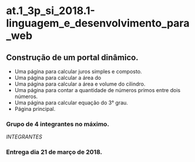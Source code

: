 # at.1_3p_si_2018.1-linguagem_e_desenvolvimento_para_web


## Construção de um portal dinâmico.
  * Uma página para calcular juros simples e composto.
  * Uma página para calcular a área do  
  * Uma página para calcular a área e volume do cilindro.
  * Uma página para contar a quantidade de números primos entre dois números.
  * Uma página para calcular equação do 3° grau.
  * Página principal.
  
### Grupo de 4 integrantes no máximo.
  _INTEGRANTES_
### Entrega dia 21 de março de 2018.
